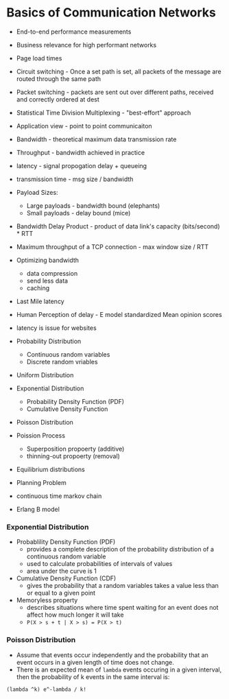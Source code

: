 # Basics of Communication Networks

* End-to-end performance measurements
* Business relevance for high performant networks
* Page load times
* Circuit switching - Once a set path is set, all packets of the message are routed through the same path
* Packet switching - packets are sent out over different paths, received and correctly ordered at dest
* Statistical Time Division Multiplexing - "best-effort" approach
* Application view - point to point communicaiton
* Bandwidth - theoretical maximum data transmission rate
* Throughput - bandwidth achieved in practice
* latency - signal propogation delay + queueing
* transmission time - msg size / bandwidth
* Payload Sizes:
    * Large payloads - bandwidth bound (elephants)
    * Small payloads - delay bound (mice)
* Bandwidth Delay Product - product of data link's capacity (bits/second) * RTT
* Maximum throughput of a TCP connection - max window size / RTT
* Optimizing bandwidth
    * data compression
    * send less data
    * caching
* Last Mile latency
* Human Perception of delay - E model standardized Mean opinion scores
* latency is issue for websites


* Probability Distribution
    * Continuous random variables
    * Discrete random vriables
* Uniform Distribution
* Exponential Distribution
    * Probability Density Function (PDF)
    * Cumulative Density Function
* Poisson Distribution
* Poission Process
    * Superposition propoerty (additive)
    * thinning-out propoerty (removal)
* Equilibrium distributions
* Planning Problem
* continuous time markov chain
* Erlang B model




### Exponential Distribution
* Probablility Density Function (PDF)
    * provides a complete description of the probability distribution of a continuous random variable
    * used to calculate probabilities of intervals of values
    * area under the curve is 1
* Cumulative Density Function (CDF)
    * gives the probability that a random variables takes a value less than or equal to a given point
* Memoryless property
    * describes situations where time spent waiting for an event does not affect how much longer it will take
    * `P(X > s + t | X > s) = P(X > t)`

### Poisson Distribution
* Assume that events occur independently and the probability that an event occurs in a given length of time does not change.
* There is an expected mean of `lambda` events occuring in a given interval, then the probability of k events in the same interval is:
```
(lambda ^k) e^-lambda / k!
```



<!-- ## Discrete and Continous Probability Distributions



## Exponential Distribution and Memoryless Property
## Poisson Processes, Superposition and Thinning Properties
## Poisson Arrivals See Time Averages (PASTA)
## Poisson distribution and relation
## Markov Chains & Equilibrium Distribution
## Erlang-B Model -->


